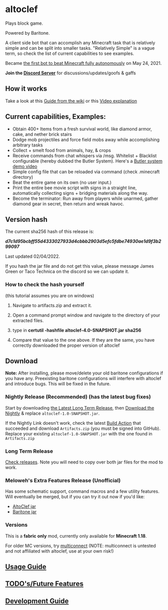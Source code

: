 # altoclef
Plays block game.

Powered by Baritone.

A client side bot that can accomplish any Minecraft task that is relatively simple and can be split into smaller tasks. "Relatively Simple" is a vague term, so check the list of current capabilities to see examples.

Became [the first bot to beat Minecraft fully autonomously](https://youtu.be/baAa6s8tahA) on May 24, 2021.

**Join the [Discord Server](https://discord.gg/fUUEHeNmXb)** for discussions/updates/goofs & gaffs

## How it works

Take a look at this [Guide from the wiki](https://github.com/gaucho-matrero/altoclef/wiki/1:-Documentation:-Big-Picture) or this [Video explanation](https://youtu.be/q5OmcinQ2ck?t=387)

## Current capabilities, Examples:
- Obtain 400+ Items from a fresh survival world, like diamond armor, cake, and nether brick stairs
- Dodge mob projectiles and force field mobs away while accomplishing arbitrary tasks
- Collect + smelt food from animals, hay, & crops
- Receive commands from chat whispers via /msg. Whitelist + Blacklist configurable (hereby dubbed the Butler System). Here's a [Butler system demo video](https://drive.google.com/file/d/1axVYYMJ5VjmVHaWlCifFHTwiXlFssOUc/view?usp=sharing)
- Simple config file that can be reloaded via command (check .minecraft directory)
- Beat the entire game on its own (no user input.)
- Print the entire bee movie script with signs in a straight line, automatically collecting signs + bridging materials along the way.
- Become the terminator: Run away from players while unarmed, gather diamond gear in secret, then return and wreak havoc.

## Version hash

The current sha256 hash of this release is:

 ***d7c1d95bcbff55d4333027933d4cbbb2903d5efc5fdbe74930ae1d9f3b299097***

Last updated 02/04/2022. 

If you hash the jar file and do not get this value, please message James Green or Taco Technica on the discord so we can update it.

### How to check the hash yourself

(this tutorial assumes you are on windows)

1. Navigate to artifacts.zip and extract it. 

2. Open a command prompt window and navigate to the directory of your extracted files.

3. type in **certutil -hashfile altoclef-4.0-SNAPSHOT.jar sha256**

4. Compare that value to the one above. If they are the same, you have correctly downloaded the proper version of altoclef

## Download

**Note:** After installing, please move/delete your old baritone configurations if you have any. Preexisting baritone configurations will interfere with altoclef and introduce bugs. This will be fixed in the future.

### Nightly Release (Recommended) (has the latest bug fixes)

Start by downloading [the Latest Long Term Release](https://github.com/gaucho-matrero/altoclef/releases), then [Download the Nightly](https://nightly.link/gaucho-matrero/altoclef/workflows/gradle/main/Artifacts.zip) & replace `altoclef-1.0-SNAPSHOT.jar`.

If the Nightly Link doesn't work, check the latest [Build Action](https://github.com/gaucho-matrero/altoclef/actions) that succeeded and download `Artifacts.zip` (you must be signed into GitHub). Replace your existing `altoclef-1.0-SNAPSHOT.jar` with the one found in `Artifacts.zip`

### Long Term Release

[Check releases](https://github.com/gaucho-matrero/altoclef/releases). Note you will need to copy over both jar files for the mod to work.

### Meloweh's Extra Features Release (Unofficial)

Has some schematic support, command macros and a few utility features. Will eventually be merged, but if you can try it out now if you'd like:

- [AltoClef jar](https://github.com/Meloweh/altoclef/releases)
- [Baritone jar](https://github.com/Meloweh/baritone/releases)

### Versions

This is a **fabric only** mod, currently only available for **Minecraft 1.18**.

For older MC versions, try [multiconnect](https://www.curseforge.com/minecraft/mc-mods/multiconnect) (NOTE: multiconnect is untested and not affiliated with altoclef, use at your own risk!)


## [Usage Guide](usage.md)

## [TODO's/Future Features](todos.md)

## [Development Guide](develop.md)
